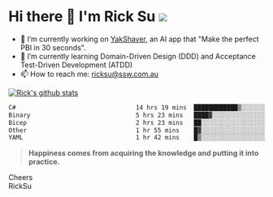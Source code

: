 # Hi there 👋 I'm Rick Su ![](https://komarev.com/ghpvc/?username=ricksu978)
<!--
**ricksu978/ricksu978** is a ✨ _special_ ✨ repository because its `README.md` (this file) appears on your GitHub profile.

Here are some ideas to get you started:
-->
- 🔭 I’m currently working on [YakShaver](https://yakshaver.ai/), an AI app that "Make the perfect PBI in 30 seconds".
- 🌱 I’m currently learning Domain-Driven Design (DDD) and Acceptance Test-Driven Development (ATDD)
- 📫 How to reach me: ricksu@ssw.com.au
<!--
- 👯 I’m looking to collaborate on ...
- 🤔 I’m looking for help with ...
- 💬 Ask me about ...
-->
<!--
- 😄 Pronouns: ...
- ⚡ Fun fact: ...
-->
[![Rick's github stats](https://github-readme-stats.vercel.app/api?username=ricksu978&theme=dark)](https://github.com/ricksu978/ricksu978)

<!--START_SECTION:waka-->

```txt
C#                                 14 hrs 19 mins  ████████████▒░░░░░░░░░░░░   49.94 %
Binary                             5 hrs 23 mins   ████▓░░░░░░░░░░░░░░░░░░░░   18.83 %
Bicep                              2 hrs 23 mins   ██░░░░░░░░░░░░░░░░░░░░░░░   08.36 %
Other                              1 hr 55 mins    █▓░░░░░░░░░░░░░░░░░░░░░░░   06.74 %
YAML                               1 hr 42 mins    █▒░░░░░░░░░░░░░░░░░░░░░░░   05.95 %
```

<!--END_SECTION:waka-->

> **Happiness comes from acquiring the knowledge and putting it into practice.**

Cheers  
RickSu 
